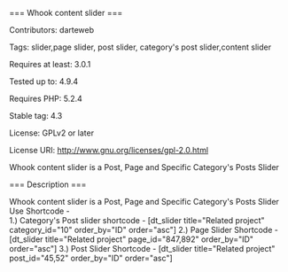=== Whook content slider ===

Contributors: darteweb

Tags: slider,page slider, post slider, category's post slider,content slider

Requires at least: 3.0.1

Tested up to: 4.9.4

Requires PHP: 5.2.4

Stable tag: 4.3

License: GPLv2 or later

License URI: http://www.gnu.org/licenses/gpl-2.0.html

Whook content slider is a Post, Page and Specific Category's Posts Slider


=== Description ===

Whook content slider is a Post, Page and Specific Category's Posts Slider
Use Shortcode -  
1.) Category's Post slider shortcode - [dt_slider title="Related project" category_id="10" order_by="ID" order="asc"] 
2.) Page Slider Shortcode - [dt_slider title="Related project" page_id="847,892" order_by="ID" order="asc"]
3.) Post Slider Shortcode - [dt_slider title="Related project" post_id="45,52" order_by="ID" order="asc"]
